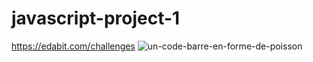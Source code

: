 # javascript-project-1

https://edabit.com/challenges
![un-code-barre-en-forme-de-poisson](https://github.com/abdelmajid200/javascript-project-1/assets/133158310/8378957b-2cb7-41a5-ba8b-dfa0ef9dfe16)
